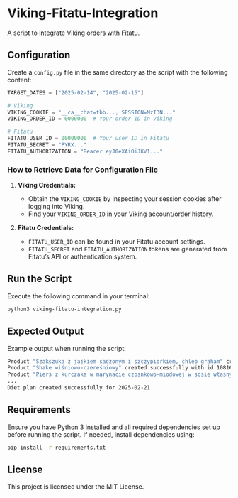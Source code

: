# Viking-Fitatu-Integration

A script to integrate Viking orders with Fitatu.

## Configuration

Create a `config.py` file in the same directory as the script with the following content:

```python
TARGET_DATES = ["2025-02-14", "2025-02-15"]

# Viking
VIKING_COOKIE = "__ca__chat=tbb...; SESSION=MzI3N..."
VIKING_ORDER_ID = 0000000  # Your order ID in Viking

# Fitatu
FITATU_USER_ID = 00000000  # Your user ID in Fitatu
FITATU_SECRET = "PYRX..."
FITATU_AUTHORIZATION = "Bearer eyJ0eXAiOiJKV1..."
```

### How to Retrieve Data for Configuration File

1. **Viking Credentials:** 
   - Obtain the `VIKING_COOKIE` by inspecting your session cookies after logging into Viking.
   - Find your `VIKING_ORDER_ID` in your Viking account/order history.

2. **Fitatu Credentials:**
   - `FITATU_USER_ID` can be found in your Fitatu account settings.
   - `FITATU_SECRET` and `FITATU_AUTHORIZATION` tokens are generated from Fitatu’s API or authentication system.

## Run the Script

Execute the following command in your terminal:

```sh
python3 viking-fitatu-integration.py
```

## Expected Output

Example output when running the script:

```sh
Product "Szakszuka z jajkiem sadzonym i szczypiorkiem, chleb graham" created successfully with id 108169011
Product "Shake wiśniowo-czereśniowy" created successfully with id 108169014
Product "Pierś z kurczaka w marynacie czosnkowo-miodowej w sosie własnym z ziemniakami i surówką kopenhaską" created successfully with id 108169017
...
Diet plan created successfully for 2025-02-21
```

## Requirements

Ensure you have Python 3 installed and all required dependencies set up before running the script. If needed, install dependencies using:

```sh
pip install -r requirements.txt
```

## License

This project is licensed under the MIT License.
